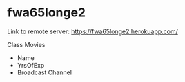 # fwa65longe2
Link to remote server: https://fwa65longe2.herokuapp.com/

Class Movies
* Name
* YrsOfExp
* Broadcast Channel
